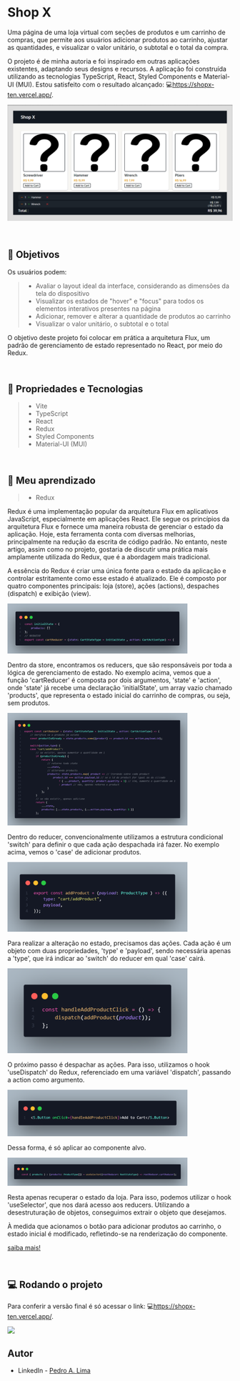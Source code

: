 # Shop X

Uma página de uma loja virtual com seções de produtos e um carrinho de compras, que permite aos usuários adicionar produtos ao carrinho, ajustar as quantidades, e visualizar o valor unitário, o subtotal e o total da compra.

O projeto é de minha autoria e foi inspirado em outras aplicações existentes, adaptando seus designs e recursos. A aplicação foi construída utilizando as tecnologias TypeScript, React, Styled Components e Material-UI (MUI). Estou satisfeito com o resultado alcançado: 💻<https://shopx-ten.vercel.app/>.

![#](./public/1.png)

</br>

## 🎯 Objetivos

Os usuários podem:
> - Avaliar o layout ideal da interface, considerando as dimensões da tela do dispositivo
> - Visualizar os estados de "hover" e "focus" para todos os elementos interativos presentes na página
> - Adicionar, remover e alterar a quantidade de produtos ao carrinho
> - Visualizar o valor unitário, o subtotal e o total

O objetivo deste projeto foi colocar em prática a arquitetura Flux, um padrão de gerenciamento de estado representado no React, por meio do Redux.

</br>

## 🔧 Propriedades e Tecnologias

> - Vite
> - TypeScript
> - React
> - Redux
> - Styled Components
> - Material-UI (MUI)

</br>

## 🧠 Meu aprendizado

> - Redux

Redux é uma implementação popular da arquitetura Flux em aplicativos JavaScript, especialmente em aplicações React. Ele segue os princípios da arquitetura Flux e fornece uma maneira robusta de gerenciar o estado da aplicação. Hoje, esta ferramenta conta com diversas melhorias, principalmente na redução da escrita de código padrão. No entanto, neste artigo, assim como no projeto, gostaria de discutir uma prática mais amplamente utilizada do Redux, que é a abordagem mais tradicional.

A essência do Redux é criar uma única fonte para o estado da aplicação e controlar estritamente como esse estado é atualizado. Ele é composto por quatro componentes principais: loja (store), ações (actions), despaches (dispatch) e exibição (view).

<img src="./public/store1.png" width="80%">

Dentro da store, encontramos os reducers, que são responsáveis por toda a lógica de gerenciamento de estado. No exemplo acima, vemos que a função 'cartReducer' é composta por dois argumentos, 'state' e 'action', onde 'state' já recebe uma declaração 'initialState', um array vazio chamado 'products', que representa o estado inicial do carrinho de compras, ou seja, sem produtos.

<img src="./public/store2.png" width="80%">

Dentro do reducer, convencionalmente utilizamos a estrutura condicional 'switch' para definir o que cada ação despachada irá fazer. No exemplo acima, vemos o 'case' de adicionar produtos.

<img src="./public/action.png" width="80%">

Para realizar a alteração no estado, precisamos das ações. Cada ação é um objeto com duas propriedades, 'type' e 'payload', sendo necessária apenas a 'type', que irá indicar ao 'switch' do reducer em qual 'case' cairá.

<img src="./public/dispatch1.png" width="80%">

O próximo passo é despachar as ações. Para isso, utilizamos o hook 'useDispatch' do Redux, referenciado em uma variável 'dispatch', passando a action como argumento.

<img src="./public/component.png" width="80%">

Dessa forma, é só aplicar ao componente alvo.

<img src="./public/state.png" width="80%">

Resta apenas recuperar o estado da loja. Para isso, podemos utilizar o hook 'useSelector', que nos dará acesso aos reducers. Utilizando a desestruturação de objetos, conseguimos extrair o objeto que desejamos.

À medida que acionamos o botão para adicionar produtos ao carrinho, o estado inicial é modificado, refletindo-se na renderização do componente.

[saiba mais!](https://redux.js.org/)

</br>

## 💻 Rodando o projeto

Para conferir a versão final é só acessar o link: 💻<https://shopx-ten.vercel.app/>.

<img src="./public/mobile.gif" height="500">

</br>

## Autor

- LinkedIn - [Pedro A. Lima](https://www.linkedin.com/in/pedroalima6/)